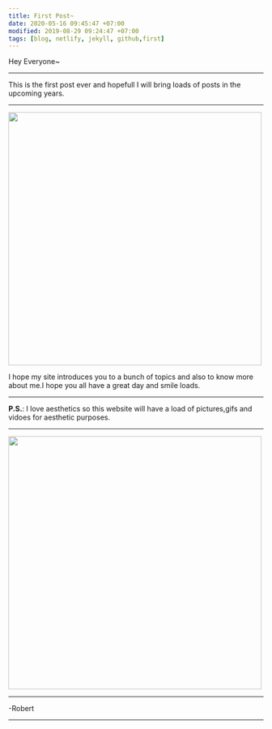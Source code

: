 ```yaml
---
title: First Post~
date: 2020-05-16 09:45:47 +07:00
modified: 2019-08-29 09:24:47 +07:00
tags: [blog, netlify, jekyll, github,first]
---
```

Hey Everyone~  
<hr>

This is the first post ever and hopefull I will bring loads of posts in the upcoming years.
<hr>
<img src = "https://i.pinimg.com/originals/46/9d/7a/469d7adacb5827b2061b583ae7b15636.jpg" height = "500" width = "500">

I hope my site introduces you to a bunch of topics and also to know more about me.I hope you all have a great day and smile loads.
<hr>  

**P.S.**: I love aesthetics so this website will have a load of pictures,gifs and vidoes for aesthetic purposes.  
<hr>
<img src = "https://images.unsplash.com/photo-1530103043960-ef38714abb15?ixlib=rb-1.2.1&ixid=eyJhcHBfaWQiOjEyMDd9&w=1000&q=80" height = "500" width = "500">
<hr>
-Robert
<hr>  
<div id="wpac-comment"></div>
<script type="text/javascript">
wpac_init = window.wpac_init || [];
wpac_init.push({widget: 'Comment', id: 26271});
(function() {
    if ('WIDGETPACK_LOADED' in window) return;
    WIDGETPACK_LOADED = true;
    var mc = document.createElement('script');
    mc.type = 'text/javascript';
    mc.async = true;
    mc.src = 'https://embed.widgetpack.com/widget.js';
    var s = document.getElementsByTagName('script')[0]; s.parentNode.insertBefore(mc, s.nextSibling);
})();
</script>
